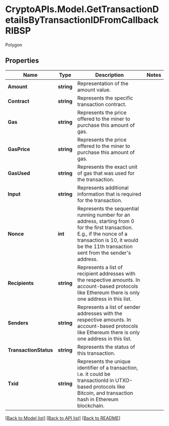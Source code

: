 # CryptoAPIs.Model.GetTransactionDetailsByTransactionIDFromCallbackRIBSP
Polygon

## Properties

Name | Type | Description | Notes
------------ | ------------- | ------------- | -------------
**Amount** | **string** | Representation of the amount value. | 
**Contract** | **string** | Represents the specific transaction contract. | 
**Gas** | **string** | Represents the price offered to the miner to purchase this amount of gas. | 
**GasPrice** | **string** | Represents the price offered to the miner to purchase this amount of gas. | 
**GasUsed** | **string** | Represents the exact unit of gas that was used for the transaction. | 
**Input** | **string** | Represents additional information that is required for the transaction. | 
**Nonce** | **int** | Represents the sequential running number for an address, starting from 0 for the first transaction. E.g., if the nonce of a transaction is 10, it would be the 11th transaction sent from the sender&#39;s address. | 
**Recipients** | **string** | Represents a list of recipient addresses with the respective amounts. In account-based protocols like Ethereum there is only one address in this list. | 
**Senders** | **string** | Represents a list of sender addresses with the respective amounts. In account-based protocols like Ethereum there is only one address in this list. | 
**TransactionStatus** | **string** | Represents the status of this transaction. | 
**Txid** | **string** | Represents the unique identifier of a transaction, i.e. it could be transactionId in UTXO-based protocols like Bitcoin, and transaction hash in Ethereum blockchain. | 

[[Back to Model list]](../README.md#documentation-for-models) [[Back to API list]](../README.md#documentation-for-api-endpoints) [[Back to README]](../README.md)

